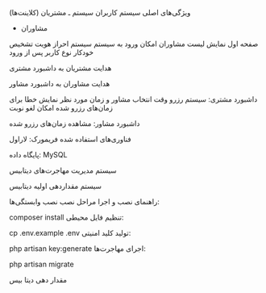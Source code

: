 ویژگی‌های اصلی سیستم
کاربران سیستم
ـ مشتریان (کلاینت‌ها)

- مشاوران

صفحه اول
نمایش لیست مشاوران
امکان ورود به سیستم
سیستم احراز هویت
تشخیص خودکار نوع کاربر پس از ورود

هدایت مشتریان به داشبورد مشتری

هدایت مشاوران به داشبورد مشاور

داشبورد مشتری:
سیستم رزرو وقت
انتخاب مشاور و زمان مورد نظر
نمایش خطا برای زمان‌های رزرو شده
امکان لغو نوبت

داشبورد مشاور:
مشاهده زمان‌های رزرو شده


فناوری‌های استفاده شده
فریمورک: لاراول

پایگاه داده: MySQL

سیستم مدیریت مهاجرت‌های دیتابیس

سیستم مقداردهی اولیه دیتابیس

راهنمای نصب و اجرا
مراحل نصب
نصب وابستگی‌ها:


composer install
تنظیم فایل محیطی:

cp .env.example .env
تولید کلید امنیتی:


php artisan key:generate
اجرای مهاجرت‌ها:

php artisan migrate

مقدار دهی دیتا بیس


